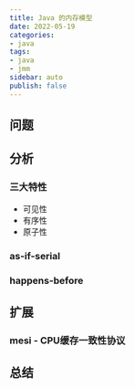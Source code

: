 ```yaml
---
title: Java 的内存模型
date: 2022-05-19
categories:
- java
tags:
- java
- jmm
sidebar: auto
publish: false
---
```


## 问题

## 分析

### 三大特性

* 可见性
* 有序性
* 原子性

### as-if-serial

### happens-before

## 扩展

### mesi - CPU缓存一致性协议

## 总结